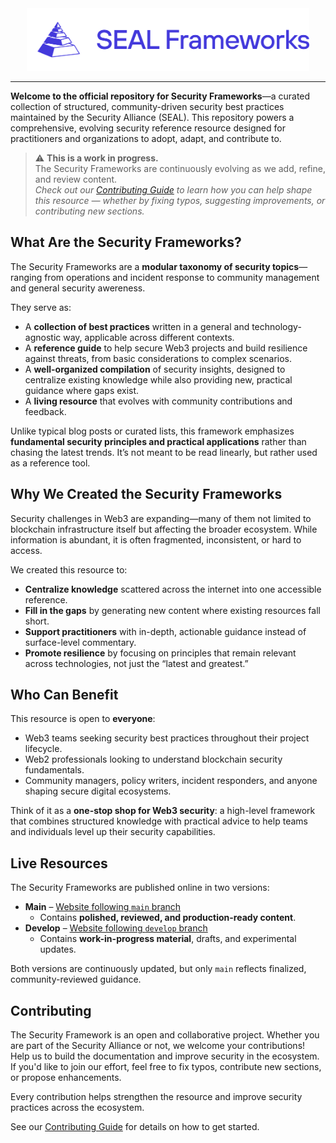 <div align="center">
<img src="/src/logo/frameworks-full.svg" height="100px" />
</div>

---

**Welcome to the official repository for Security Frameworks**—a curated collection of structured, community-driven security best practices maintained by the Security Alliance (SEAL). This repository powers a comprehensive, evolving security reference resource designed for practitioners and organizations to adopt, adapt, and contribute to.

> ⚠️ **This is a work in progress.**  
> The Security Frameworks are continuously evolving as we add, refine, and review content.  
> *Check out our [Contributing Guide](https://github.com/scode2277/verceltry/blob/main/CONTRIBUTING.md) to learn how you can help shape this resource — whether by fixing typos, suggesting improvements, or contributing new sections.*

## What Are the Security Frameworks?

The Security Frameworks are a **modular taxonomy of security topics**—ranging from operations and incident response to community management and general security awereness.

They serve as:

- A **collection of best practices** written in a general and technology-agnostic way, applicable across different contexts.
- A **reference guide** to help secure Web3 projects and build resilience against threats, from basic considerations to complex scenarios.
- A **well-organized compilation** of security insights, designed to centralize existing knowledge while also providing new, practical guidance where gaps exist.
- A **living resource** that evolves with community contributions and feedback.

Unlike typical blog posts or curated lists, this framework emphasizes **fundamental security principles and practical applications** rather than chasing the latest trends. It’s not meant to be read linearly, but rather used as a reference tool.

## Why We Created the Security Frameworks

Security challenges in Web3 are expanding—many of them not limited to blockchain infrastructure itself but affecting the broader ecosystem. While information is abundant, it is often fragmented, inconsistent, or hard to access.

We created this resource to:

- **Centralize knowledge** scattered across the internet into one accessible reference.
- **Fill in the gaps** by generating new content where existing resources fall short.
- **Support practitioners** with in-depth, actionable guidance instead of surface-level commentary.
- **Promote resilience** by focusing on principles that remain relevant across technologies, not just the “latest and greatest.”

## Who Can Benefit

This resource is open to **everyone**:

- Web3 teams seeking security best practices throughout their project lifecycle.
- Web2 professionals looking to understand blockchain security fundamentals.
- Community managers, policy writers, incident responders, and anyone shaping secure digital ecosystems.

Think of it as a **one-stop shop for Web3 security**: a high-level framework that combines structured knowledge with practical advice to help teams and individuals level up their security capabilities.

## Live Resources

The Security Frameworks are published online in two versions:

- **Main**  – [Website following `main` branch](https://frameworks.securityalliance.org)
    - Contains **polished, reviewed, and production-ready content**.
- **Develop** – [Website following `develop` branch](https://frameworks.securityalliance.dev)
    - Contains **work-in-progress material**, drafts, and experimental updates.

Both versions are continuously updated, but only `main` reflects finalized, community-reviewed guidance.

## Contributing

The Security Framework is an open and collaborative project. Whether you are part of the Security Alliance or not, we welcome your contributions! Help us to build the documentation and improve security in the ecosystem. If you'd like to join our effort, feel free to fix typos, contribute new sections, or propose enhancements.

Every contribution helps strengthen the resource and improve security practices across the ecosystem.

See our [Contributing Guide](https://github.com/scode2277/verceltry/blob/main/CONTRIBUTING.md) for details on how to get started.

